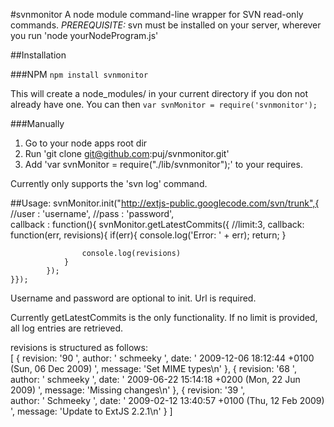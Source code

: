 #svnmonitor
A node module command-line wrapper for SVN read-only commands.
_PREREQUISITE:_ svn must be installed on your server, wherever you run 'node yourNodeProgram.js'


##Installation

###NPM
`npm install svnmonitor`

This will create a node_modules/ in your current directory if you don not already have one.
You can then `var svnMonitor = require('svnmonitor');`

###Manually

1. Go to your node apps root dir
2. Run 'git clone git@github.com:puj/svnmonitor.git'
3. Add  'var svnMonitor = require("./lib/svnmonitor");' to your requires.

Currently only supports the 'svn log' command.


##Usage:
	svnMonitor.init("http://extjs-public.googlecode.com/svn/trunk",{
		//user : 'username',
		//pass : 'password',	
		callback : function(){
			svnMonitor.getLatestCommits({
				//limit:3,
				callback: function(err, revisions){
					if(err){
						console.log('Error: ' + err);
						return;
					}

					console.log(revisions)
				}
			});
	}});

Username and password are optional to init. 
Url is required.

Currently getLatestCommits is the only functionality. 
If no limit is provided, all log entries are retrieved.


revisions is structured as follows:  
		[ { revision: '90 ', 
		    author: ' schmeeky ', 
		    date: ' 2009-12-06 18:12:44 +0100 (Sun, 06 Dec 2009) ', 
		    message: 'Set MIME types\n' }, 
		  { revision: '68 ', 
		    author: ' schmeeky ', 
		    date: ' 2009-06-22 15:14:18 +0200 (Mon, 22 Jun 2009) ', 
		    message: 'Missing changes\n' }, 
		  { revision: '39 ',  
		    author: ' Schmeeky ', 
		    date: ' 2009-02-12 13:40:57 +0100 (Thu, 12 Feb 2009) ', 
		    message: 'Update to ExtJS 2.2.1\n' } ] 



